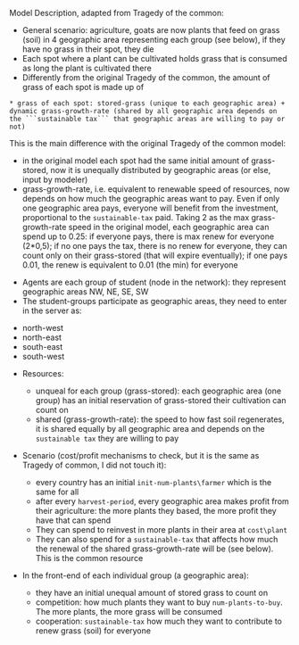 Model Description, adapted from Tragedy of the common:

* General scenario: agriculture, goats are now plants that feed on grass (soil) in 4 geographic area representing each group (see below), if they have no grass in their spot, they die
* Each spot where a plant can be cultivated holds grass that is consumed as long the plant is cultivated there
* Differently from the original Tragedy of the common, the amount of grass of each spot is made up of
```
* grass of each spot: stored-grass (unique to each geographic area) + dynamic grass-growth-rate (shared by all geographic area depends on the ```sustainable tax``` that geographic areas are willing to pay or not)
```

This is the main difference with the original Tragedy of the common model:
  + in the original model each spot had the same initial amount of grass-stored, now it is unequally distributed by geographic areas (or else, input by modeler)
  + grass-growth-rate, i.e. equivalent to renewable speed of resources, now depends on how much the geographic areas want to pay. Even if only one geographic area pays, everyone will benefit from the investment, proportional to the ```sustainable-tax``` paid. Taking 2 as the max grass-growth-rate speed in the original model, each geographic area can spend up to 0.25: if everyone pays, there is max renew for everyone (2*0,5); if no one pays the tax, there is no renew for everyone, they can count only on their grass-stored  (that will expire  eventually); if one pays 0.01, the renew is equivalent to 0.01 (the min) for everyone

  
* Agents are each group of student (node in the network): they represent geographic areas NW, NE, SE, SW
* The student-groups participate as geographic areas, they need to enter in the server as: 
 + north-west
 + north-east
 + south-east
 + south-west

* Resources:
  + unqueal for each group (grass-stored): each geographic area (one group) has an initial reservation of grass-stored their cultivation can count on
  + shared (grass-growth-rate): the speed to how fast soil regenerates, it is shared equally by all geographic area and depends on the ```sustainable tax``` they are willing to pay
 
* Scenario (cost/profit mechanisms to check, but it is the same as Tragedy of common, I did not touch it):
  + every country has an initial ```init-num-plants\farmer``` which is the same for all
  + after every ```harvest-period```, every geographic area makes profit from their agriculture: the more plants they based, the more profit they have that can spend
  + They can spend to reinvest in more plants in their area at ```cost\plant```
  + They can also spend for a ```sustainable-tax``` that affects how much the renewal of the shared grass-growth-rate will be (see below). This is the common resource

* In the front-end of each individual group (a geographic area):
  + they have an initial unequal amount of stored grass to count on
  + competition: how much plants they want to buy ```num-plants-to-buy```. The more plants, the more grass will be consumed
  + cooperation: ```sustainable-tax``` how much they want to contribute to renew grass (soil) for everyone

